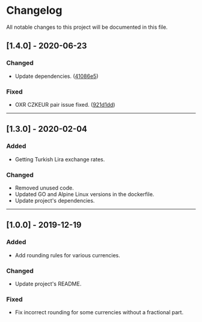 # Changelog
All notable changes to this project will be documented in this file.

## [1.4.0] - 2020-06-23

### Changed
- Update dependencies. ([41086e5](https://github.com/paysuper/paysuper-currencies/commit/41086e520db515e3788f1312666f0998845a7871))

### Fixed
- OXR CZKEUR pair issue fixed. ([921d1dd](https://github.com/paysuper/paysuper-currencies/commit/921d1dd4aa4a8adacfb0faf8325bd6838803fde4))

***

## [1.3.0] - 2020-02-04

### Added
- Getting Turkish Lira exchange rates.

### Changed
- Removed unused code.
- Updated GO and Alpine Linux versions in the dockerfile.
- Update project's dependencies.

***

## [1.0.0] - 2019-12-19

### Added
- Add rounding rules for various currencies.

### Changed
- Update project's README. 

### Fixed
- Fix incorrect rounding for some currencies without a fractional part.